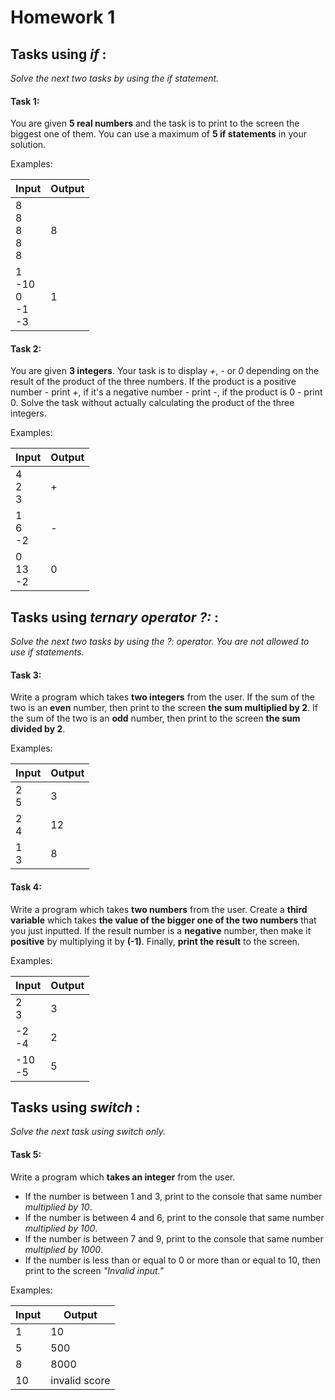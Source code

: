 # Homework 1

## Tasks using *if* :
*Solve the next two tasks by using the if statement.*
#### Task 1:
You are given **5 real numbers** and the task is to print to the screen the biggest one of them. You can use a maximum of **5 if statements** in your solution.

Examples:

| Input                          | Output   |
|--------------------------------|----------|
| 8<br/>8<br/>8<br/>8<br/>8      | 8        |
| 1<br/>-10<br/>0<br/>-1</br>-3  | 1        |


#### Task 2:
You are given **3 integers**. Your task is to display *+*, *-* or *0* depending on the result of the product of the three numbers. If the product is a positive number - print *+*, if it's a negative number - print *-*, if the product is 0 - print 0. Solve the task without actually calculating the product of the three integers.

Examples:

| Input           | Output   |
|-----------------|----------|
| 4<br/>2<br/>3   | +        |
| 1<br/>6<br/>-2  | -        |
| 0<br/>13<br/>-2 | 0        |

## Tasks using *ternary operator ?:* :
*Solve the next two tasks by using the ?: operator. You are not allowed to use if statements.*
#### Task 3:
Write a program which takes **two integers** from the user. If the sum of the two is an **even** number, then print to the screen **the sum multiplied by 2**. If the sum of the two is an **odd** number, then print to the screen **the sum divided by 2**.

Examples:

| Input       | Output   |
|-------------|----------|
| 2<br/>5     | 3        |
| 2<br/>4     | 12       |
| 1<br/>3     | 8        |

#### Task 4:
Write a program which takes **two numbers** from the user. Create a **third variable** which takes **the value of the bigger one of the two numbers** that you just inputted. If the result number is a **negative** number, then make it **positive** by multiplying it by **(-1)**. Finally, **print the result** to the screen.

Examples:

| Input       | Output   |
|-------------|----------|
| 2<br/>3     | 3        |
| -2<br/>-4   | 2        |
| -10<br/>-5  | 5        |


## Tasks using *switch* :
*Solve the next task using switch only.*
#### Task 5:
Write a program which **takes an integer** from the user.
 * If the number is between 1 and 3, print to the console that same number *multiplied by 10*.
 * If the number is between 4 and 6, print to the console that same number *multiplied by 100*.
 * If the number is between 7 and 9, print to the console that same number *multiplied by 1000*.
 * If the number is less than or equal to 0 or more than or equal to 10, then print to the screen *"Invalid input."*

Examples:

| Input  | Output        |
|--------|---------------|
| 1      | 10            |
| 5      | 500           |
| 8      | 8000          |
| 10     | invalid score |
